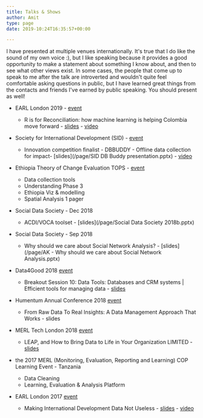 ```yaml
---
title: Talks & Shows
author: Amit
type: page
date: 2019-10:24T16:35:57+00:00

---
```


I have presented at multiple venues internationally. It's true that I do like the sound of my own voice :), but I like speaking because it provides a good opportunity to make a statement about something I know about, and then to see what other views exist. In some cases, the people that come up to speak to me after the talk are introverted and wouldn't quite feel comfortable asking questions in public, but I have learned great things from the contacts and friends I've earned by public speaking. You should present as well!

  -  EARL London 2019 - [event](https://earlconf.com/)  
     *  R is for Reconciliation: how machine learning is helping Colombia move forward - [slides](https://earlconf.com/assets/slides/Thurs%2012%20Sept/Session%201/Amit%20Kohli.pptx) - [video](https://www.youtube.com/watch?v=j2Vr26vIbnY)

  -  Society for International Development (SID) - [event](https://sidw.org/2019-sid-w-innovation-competition)  
     *  Innovation competition finalist - DBBUDDY - Offline data collection for impact- [slides](/page/SID DB Buddy presentation.pptx) - [video](https://youtu.be/Nb5yL3bihAA)
 
  -  Ethiopia Theory of Change Evaluation TOPS - [event](https://www.acdivoca.org/theory-of-change-adaptive-learning-and-validation-conference-workshop/)  
     *  Data collection tools
     *  Understanding Phase 3
     *  Ethiopia Viz & modelling
     *  Spatial Analysis 1 pager 

  -  Social Data Society - Dec 2018 
     *  ACDI/VOCA toolset - [slides](/page/Social Data Society 2018b.pptx)
 
  -  Social Data Society - Sep 2018 
     *  Why should we care about Social Network Analysis? - [slides](/page/AK - Why should we care about Social Network Analysis.pptx)
 
  -  Data4Good 2018 [event](https://www.data4goodconf.org.uk/) 
     *  Breakout Session 10: Data Tools: Databases and CRM systems | Efficient tools for managing data - [slides](https://www.data4goodconf.org.uk/s/Data-Tools-presentation.PDF)
 
  -  Humentum Annual Conference 2018 [event](https://www.humentum.org/sites/default/files/Full%20agenda%20single%20pages_0.pdf)
      *  From Raw Data To Real Insights: A Data Management Approach That Works - slides
 
  -  MERL Tech London 2018 [event](http://merltech.org/merl-tech-london-2018-agenda/)
     *  LEAP, and How to Bring Data to Life in Your Organization LIMITED - [slides](https://static.sched.com/hosted_files/merltechlondon2018/29/MERL%20TECH%202018_ACDIVOCA-final.pptx)
 
  -  the 2017 MERL (Monitoring, Evaluation, Reporting and Learning) COP Learning Event - Tanzania
     *  Data Cleaning 
     *  Learning, Evaluation & Analysis Platform
 
  -  EARL London 2017 [event](https://earlconf.com/2017/london/)
     *  Making International Development Data Not Useless - [slides](https://slides.com/amitkohli/earl)  -  [video](https://www.youtube.com/watch?v=vxIVs7VtRFY)
